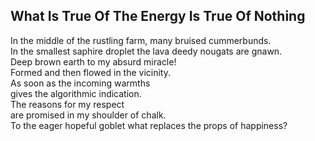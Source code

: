 What Is True Of The Energy Is True Of Nothing
---------------------------------------------
In the middle of the rustling farm, many bruised cummerbunds.  
In the smallest saphire droplet the lava deedy nougats are gnawn.  
Deep brown earth to my absurd miracle!  
Formed and then flowed in the vicinity.  
As soon as the incoming warmths  
gives the algorithmic indication.  
The reasons for my respect  
are promised in my shoulder of chalk.  
To the eager hopeful goblet what replaces the props of happiness?  
